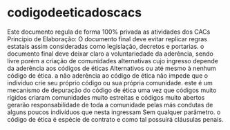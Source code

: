 # codigodeeticadoscacs
Este documento regula de forma 100% privada as atividades dos CACs
Principio de Elaboração:
O documento final deve evitar replicar regras estatais assim consideradas como legislação, decretos e portarias.
o documento final deve deixar claro a voluntariedade da aderência, sendo livre porém a criação de comunidades alternativas cujo ingresso depende da aderência aos códigos de éticas Alternativos ou até mesmo à nenhum código de ética. 
a não aderência ao código de ética não impede que o indivíduo crie seu próprio código ou sua própria comunidade.
este é um mecanismo de depuração do código de ética uma vez que códigos muito rígidos criaram comunidades muito estreitas e códigos muito abertos gerarão responsabilidade de toda a comunidade pelas más condutas de alguns poucos indivíduos que nesta ingressam Sem qualquer parâmetro.
o código de ética é espécie de contrato e como tal possuirá cláusulas penais.
